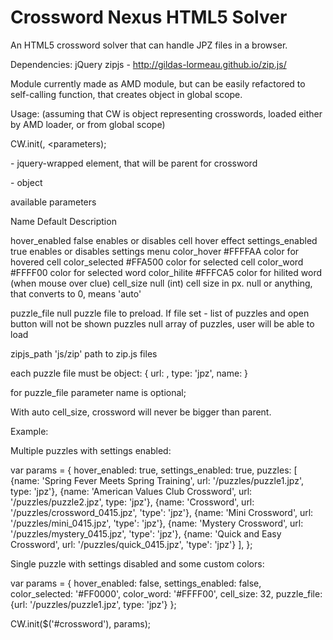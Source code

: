 # Crossword Nexus HTML5 Solver
An HTML5 crossword solver that can handle JPZ files in a browser.

Dependencies:
jQuery
zipjs  - http://gildas-lormeau.github.io/zip.js/

Module currently made as AMD module, but can be easily refactored to self-calling function, that creates object in global scope.

Usage:
(assuming that CW is object representing crosswords, loaded either by AMD loader, or from global scope)

CW.init(<parent>, <parameters);

<parent> - jquery-wrapped element, that will be parent for crossword

<parameters> - object

available parameters

Name			Default			Description

hover_enabled		false		enables or disables cell hover effect
settings_enabled	true		enables or disables settings menu 
color_hover 		#FFFFAA		color for hovered cell
color_selected	 	#FFA500		color for selected cell
color_word 		#FFFF00		color for selected word
color_hilite		#FFFCA5		color for hilited word (when mouse over clue)
cell_size 		null	 	(int) cell size in px. null or anything, that converts to 0, means 'auto'

puzzle_file		null		puzzle file to preload. If file set - list of puzzles and open button will not be shown
puzzles			null		array of puzzles, user will be able to load

zipjs_path		'js/zip'	path to zip.js files

each puzzle file must be object:
{
  url: <file url>,
  type: 'jpz',
  name: <name to be shown in list of puzzles>
}

for puzzle_file parameter name is optional;

With auto cell_size, crossword will never be bigger than parent.

Example:

Multiple puzzles with settings enabled:

var params = {
  hover_enabled: true,
  settings_enabled: true,
  puzzles: [
	  {name: 'Spring Fever Meets Spring Training', url: '/puzzles/puzzle1.jpz', type: 'jpz'},
	  {name: 'American Values Club Crossword', url: '/puzzles/puzzle2.jpz', type: 'jpz'},
	  {name: 'Crossword', url: '/puzzles/crossword_0415.jpz', 'type': 'jpz'},
	  {name: 'Mini Crossword', url: '/puzzles/mini_0415.jpz', 'type': 'jpz'},
	  {name: 'Mystery Crossword', url: '/puzzles/mystery_0415.jpz', 'type': 'jpz'},
	  {name: 'Quick and Easy Crossword', url: '/puzzles/quick_0415.jpz', 'type': 'jpz'}
  ],
};

Single puzzle with settings disabled and some custom colors:

var params = {
  hover_enabled: false,
  settings_enabled: false,
  color_selected: '#FF0000',
  color_word: '#FFFF00',
  cell_size: 32,
  puzzle_file: {url: '/puzzles/puzzle1.jpz', type: 'jpz'}
};




CW.init($('#crossword'), params);